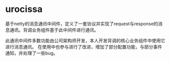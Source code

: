 # urocissa
基于netty的消息通讯中间件，定义了一套协议并实现了request与response的消息通讯。背调业务组件基于此中间件进行通讯。


此通讯中间件多数功能由公司架构师开发，本人开发背调的核心业务组件中使用它进行消息通讯。
在使用中也参与进行了改进，增加了部分配置功能，与部分事件通知，并处理了一些bug。
